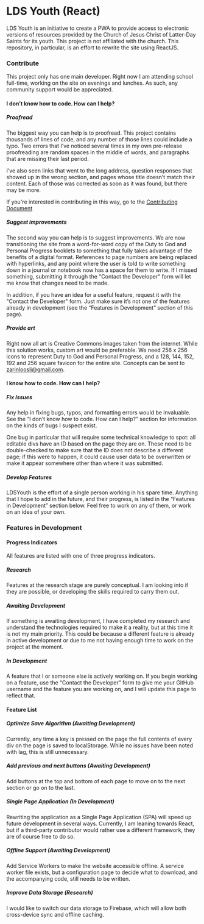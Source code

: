 # LDS Youth (React)

LDS Youth is an initiative to create a PWA to provide access to electronic versions of resources provided by the Church of Jesus Christ of Latter-Day Saints for its youth. This project is not affiliated with the church. This repository, in particular, is an effort to rewrite the site using ReactJS.

### Contribute

This project only has one main developer. Right now I am attending school full-time, working on the site on evenings and lunches. As such, any community support would be appreciated.

#### I don’t know how to code. How can I help?

##### Proofread

The biggest way you can help is to proofread. This project contains thousands of lines of code, and any number of those lines could include a typo. Two errors that I’ve noticed several times in my own pre-release proofreading are random spaces in the middle of words, and paragraphs that are missing their last period.

  

I’ve also seen links that went to the long address, question responses that showed up in the wrong section, and pages whose title doesn’t match their content. Each of those was corrected as soon as it was found, but there may be more.

  

If you're interested in contributing in this way, go to the [Contributing Document](https://docs.google.com/document/d/1OLUO3HdsXkV9hQbOzdstd-tukeNeMZ8wGSlyoKDl6OE/edit?usp=sharing)
  

##### Suggest improvements

The second way you can help is to suggest improvements. We are now transitioning the site from a word-for-word copy of the Duty to God and Personal Progress booklets to something that fully takes advantage of the benefits of a digital format. References to page numbers are being replaced with hyperlinks, and any point where the user is told to write something down in a journal or notebook now has a space for them to write. If I missed something, submitting it through the "Contact the Developer" form will let me know that changes need to be made.

  

In addition, if you have an idea for a useful feature, request it with the "Contact the Developer" form. Just make sure it’s not one of the features already in development (see the “Features in Development” section of this page).

##### Provide art

Right now all art is Creative Commons images taken from the internet. While this solution works, custom art would be preferable. We need 256 x 256 icons to represent Duty to God and Personal Progress, and a 128, 144, 152, 192 and 256 square favicon for the entire site. Concepts can be sent to [zarinloosli@gmail.com](mailto:zarinloosli@gmail.com).

#### I know how to code. How can I help?

##### Fix Issues

Any help in fixing bugs, typos, and formatting errors would be invaluable. See the “I don’t know how to code. How can I help?” section for information on the kinds of bugs I suspect exist.

  

One bug in particular that will require some technical knowledge to spot: all editable divs have an ID based on the page they are on. These need to be double-checked to make sure that the ID does not describe a different page; if this were to happen, it could cause user data to be overwritten or make it appear somewhere other than where it was submitted.

##### Develop Features

LDSYouth is the effort of a single person working in his spare time. Anything that I hope to add in the future, and their progress, is listed in the “Features in Development” section below. Feel free to work on any of them, or work on an idea of your own.

  

### Features in Development

#### Progress Indicators

All features are listed with one of three progress indicators. 

##### Research

Features at the research stage are purely conceptual. I am looking into if they are possible, or developing the skills required to carry them out.

##### Awaiting Development

If something is awaiting development, I have completed my research and understand the technologies required to make it a reality, but at this time it is not my main priority. This could be because a different feature is already in active development or due to me not having enough time to work on the project at the moment.

##### In Development

A feature that I or someone else is actively working on. If you begin working on a feature, use the “Contact the Developer” form to give me your GitHub username and the feature you are working on, and I will update this page to reflect that.

#### Feature List

##### Optimize Save Algorithm (Awaiting Development)

Currently, any time a key is pressed on the page the full contents of every div on the page is saved to localStorage. While no issues have been noted with lag, this is still unnecessary.

##### Add previous and next buttons (Awaiting Development)

Add buttons at the top and bottom of each page to move on to the next section or go on to the last.

##### Single Page Application (In Development)

Rewriting the application as a Single Page Application (SPA) will speed up future development in several ways. Currently, I am leaning towards React, but if a third-party contributor would rather use a different framework, they are of course free to do so.

##### Offline Support (Awaiting Development)

Add Service Workers to make the website accessible offline. A service worker file exists, but a configuration page to decide what to download, and the accompanying code, still needs to be written.

##### Improve Data Storage (Research)

I would like to switch our data storage to Firebase, which will allow both cross-device sync and offline caching.
